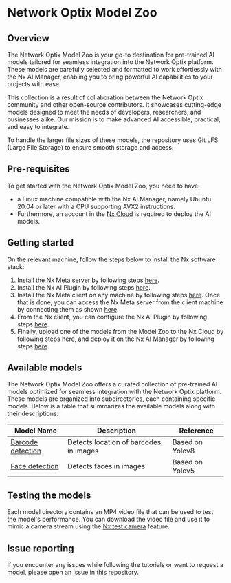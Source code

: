 # Network Optix Model Zoo

## Overview

The Network Optix Model Zoo is your go-to destination for pre-trained AI models tailored for seamless integration into the Network Optix platform. These models are carefully selected and formatted to work effortlessly with the Nx AI Manager, enabling you to bring powerful AI capabilities to your projects with ease.

This collection is a result of collaboration between the Network Optix community and other open-source contributors. It showcases cutting-edge models designed to meet the needs of developers, researchers, and businesses alike. Our mission is to make advanced AI accessible, practical, and easy to integrate.

To handle the larger file sizes of these models, the repository uses Git LFS (Large File Storage) to ensure smooth storage and access.

## Pre-requisites

To get started with the Network Optix Model Zoo, you need to have:
* a Linux machine compatible with the Nx AI Manager, namely Ubuntu 20.04 or later with a CPU supporting AVX2 instructions. 
* Furthermore, an account in the [Nx Cloud](https://admin.sclbl.nxvms.com/) is required to deploy the AI models.

## Getting started

On the relevant machine, follow the steps below to install the Nx software stack:
1. Install the Nx Meta server by following steps [here](https://nx.docs.scailable.net/nx-ai-manager/1.-install-network-optix#download-and-install-the-nx-meta-server-on-an-ubuntu-server). 
2. Install the Nx AI Plugin by following steps [here](https://nx.docs.scailable.net/nx-ai-manager/2.-install-nx-ai-plugin).
3. Install the Nx Meta client on any machine by following steps [here](https://nx.docs.scailable.net/nx-ai-manager/1.-install-network-optix#download-and-install-a-nx-meta-client). Once that is done, you can access the Nx Meta server from the client machine by connecting them as shown [here](https://nx.docs.scailable.net/nx-ai-manager/1.-install-network-optix#connect-to-your-nx-meta-server-with-your-nx-meta-client).
4. From the Nx client, you can configure the Nx AI Plugin by following steps [here](https://nx.docs.scailable.net/nx-ai-manager/2.-configure-the-nx-ai-manager-plugin).
5. Finally, upload one of the models from the Model Zoo to the Nx Cloud by following steps [here](https://nx.docs.scailable.net/nx-ai-cloud/upload-your-model), and deploy it on the Nx AI Manager by following steps [here](https://nx.docs.scailable.net/nx-ai-cloud/deployment-and-device-management).

## Available models

The Network Optix Model Zoo offers a curated collection of pre-trained AI models optimized for seamless integration with the Network Optix platform. These models are organized into subdirectories, each containing specific models. Below is a table that summarizes the available models along with their descriptions.

| Model Name | Description | Reference |
|------------|-------------|-----------|
| [Barcode detection](./barcode-detection/) | Detects location of barcodes in images | Based on Yolov8 |
| [Face detection](./face-detection/) | Detects faces in images | Based on Yolov5 |

## Testing the models

Each model directory contains an MP4 video file that can be used to test the model's performance. You can download the video file and use it to mimic a camera stream using the [Nx test camera](https://nxvms.com/integrations/34-testcamera/how-to-setup) feature.

## Issue reporting

If you encounter any issues while following the tutorials or want to request a model, please open an issue in this repository.